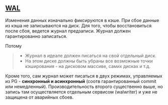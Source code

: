 ## [WAL](https://www.youtube.com/watch?v=3EactzfMjOs&list=PLaFqU3KCWw6LPcuYVymLcXl3muC45mu3e&index=8)
Изменения данных изначально фиксируются в кэше. При сбое данные из кэша не записываются на диск.
Для того, чтобы восстановиться после сбоя, ведется журнал предзаписи. Журнал должен гарантированно записаться.

Потому
> * Журнал в идеале должен писаться на свой отдельный диск.
> * На этом диске должны быть убраны все возможные точки кэширования - на дисковом массиве, самих дисках и т.д.

Кроме того, сам журнал может писаться в двух режимах, управляемых из PG - **синхронный и асинхронный** (соотв гарантированный commit или немедленный). Производительность второго существенно выше, но запись там осуществляется отдельным сервисом (walwriter) и уже не защищена от аварийных сбоев.
